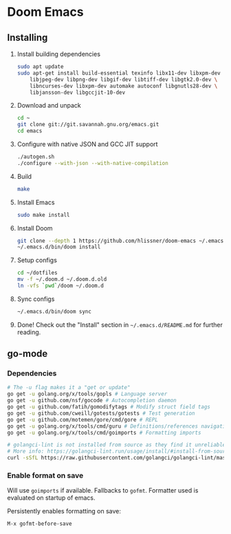# Doom Emacs

## Installing

1. Install building dependencies

   ```sh
   sudo apt update
   sudo apt-get install build-essential texinfo libx11-dev libxpm-dev \
       libjpeg-dev libpng-dev libgif-dev libtiff-dev libgtk2.0-dev \
       libncurses-dev libxpm-dev automake autoconf libgnutls28-dev \
       libjansson-dev libgccjit-10-dev
   ```

2. Download and unpack

   ```sh
   cd ~
   git clone git://git.savannah.gnu.org/emacs.git
   cd emacs
   ```

3. Configure with native JSON and GCC JIT support

   ```sh
   ./autogen.sh
   ./configure --with-json --with-native-compilation
   ```

4. Build

   ```sh
   make
   ```

5. Install Emacs

   ```sh
   sudo make install
   ```

6. Install Doom

   ```sh
   git clone --depth 1 https://github.com/hlissner/doom-emacs ~/.emacs.d
   ~/.emacs.d/bin/doom install
   ```

7. Setup configs

   ```sh
   cd ~/dotfiles
   mv -f ~/.doom.d ~/.doom.d.old
   ln -vfs `pwd`/doom ~/.doom.d
   ```

8. Sync configs

   ```sh
   ~/.emacs.d/bin/doom sync
   ```

9. Done! Check out the "Install" section in `~/.emacs.d/README.md` for further
   reading.

## go-mode

### Dependencies

```sh
# The -u flag makes it a "get or update"
go get -u golang.org/x/tools/gopls # Language server
go get -u github.com/nsf/gocode # Autocompletion daemon
go get -u github.com/fatih/gomodifytags # Modify struct field tags
go get -u github.com/cweill/gotests/gotests # Test generation
go get -u github.com/motemen/gore/cmd/gore # REPL
go get -u golang.org/x/tools/cmd/guru # Definitions/references navigation + refactoring
go get -u golang.org/x/tools/cmd/goimports # Formatting imports

# golangci-lint is not installed from source as they find it unreliable
# More info: https://golangci-lint.run/usage/install/#install-from-source
curl -sSfL https://raw.githubusercontent.com/golangci/golangci-lint/master/install.sh | sh -s -- -b $(go env GOPATH)/bin v1.35.0
```

### Enable format on save

Will use `goimports` if available. Fallbacks to `gofmt`. Formatter used is
evaluated on startup of emacs.

Persistently enables formatting on save:

```emacs
M-x gofmt-before-save
```

